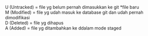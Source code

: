 U (Untracked) = file yg belum pernah dimasukkan ke git *file baru  
M (Modified) = file yg udah masuk ke database git dan udah pernah dimodifikasi  
D (Deleted) = file yg dihapus  
A (Added) = file yg ditambahkan ke ddalam mode staged  